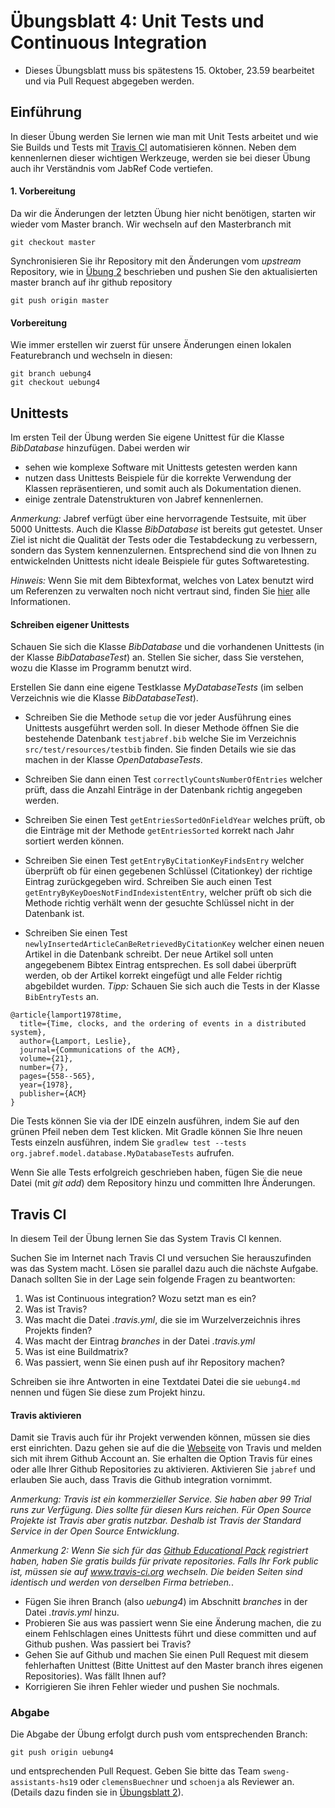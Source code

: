 
# Übungsblatt 4: Unit Tests und Continuous Integration

* Dieses Übungsblatt muss bis spätestens 15. Oktober, 23.59 bearbeitet und via Pull Request abgegeben werden. 



## Einführung

In dieser Übung werden Sie lernen wie man mit Unit Tests arbeitet und wie Sie Builds und Tests mit
 [Travis CI](https://www.travis-ci.com) automatisieren können. 
Neben dem kennenlernen dieser wichtigen Werkzeuge, werden sie bei dieser Übung auch ihr Verständnis vom JabRef Code vertiefen. 


#### 1. Vorbereitung

Da wir die Änderungen der letzten Übung hier nicht benötigen, starten wir wieder vom Master branch. Wir wechseln auf den Masterbranch mit 
```
git checkout master
```

Synchronisieren Sie ihr Repository mit den Änderungen vom *upstream* Repository, wie in [Übung 2](../../week2/exercises/practical-exercises.html) beschrieben  und pushen Sie den aktualisierten master branch auf ihr github repository
```
git push origin master
```


#### Vorbereitung

Wie immer erstellen wir zuerst für unsere Änderungen einen lokalen Featurebranch und wechseln in diesen:

```
git branch uebung4     
git checkout uebung4
```


## Unittests

Im ersten Teil der Übung werden Sie eigene Unittest für die Klasse *BibDatabase* hinzufügen.  Dabei werden wir 

* sehen wie komplexe Software mit Unittests getesten werden kann
* nutzen dass Unittests Beispiele für die korrekte Verwendung der Klassen repräsentieren, und somit auch 
als Dokumentation dienen.
* einige zentrale Datenstrukturen von Jabref kennenlernen.

*Anmerkung:* Jabref verfügt über eine hervorragende Testsuite, mit über 5000 Unittests. Auch die Klasse *BibDatabase* ist bereits gut getestet. Unser Ziel ist nicht die Qualität der Tests
oder die Testabdeckung zu verbessern, sondern das System kennenzulernen. Entsprechend sind die von Ihnen zu entwickelnden Unittests nicht ideale Beispiele für gutes Softwaretesting. 

*Hinweis:* Wenn Sie mit dem Bibtexformat, welches von Latex benutzt wird um Referenzen zu verwalten noch nicht vertraut sind, finden Sie [hier](http://www.bibtex.org/) alle Informationen.

#### Schreiben eigener Unittests
Schauen Sie sich die Klasse *BibDatabase* und die  vorhandenen Unittests (in der Klasse *BibDatabaseTest*) an. Stellen Sie sicher, dass Sie verstehen, wozu die Klasse im Programm benutzt wird. 

Erstellen Sie dann eine eigene Testklasse *MyDatabaseTests* (im selben Verzeichnis wie die Klasse *BibDatabaseTest*). 

* Schreiben Sie die Methode ```setup``` die vor jeder Ausführung eines Unittests ausgeführt werden 
soll. In dieser Methode öffnen Sie die bestehende Datenbank ```testjabref.bib``` welche Sie im 
Verzeichnis ```src/test/resources/testbib``` finden.
Sie finden Details wie sie das machen in der Klasse *OpenDatabaseTests*.

* Schreiben Sie dann einen Test ```correctlyCountsNumberOfEntries``` welcher prüft, dass die 
  Anzahl Einträge in der Datenbank richtig angegeben werden.
* Schreiben Sie einen Test ```getEntriesSortedOnFieldYear``` welches prüft, ob die Einträge 
  mit der Methode ```getEntriesSorted``` korrekt nach Jahr sortiert werden können.  
* Schreiben Sie einen Test ```getEntryByCitationKeyFindsEntry``` welcher überprüft ob für einen gegebenen 
Schlüssel (Citationkey) der richtige Eintrag zurückgegeben wird. Schreiben Sie auch einen Test ```getEntryByKeyDoesNotFindIndexistentEntry```, welcher prüft ob sich die Methode richtig verhält wenn 
der gesuchte Schlüssel nicht in der Datenbank ist. 
* Schreiben Sie einen Test ```newlyInsertedArticleCanBeRetrievedByCitationKey``` welcher einen neuen Artikel in die Datenbank schreibt. Der neue Artikel soll unten angegebenem  Bibtex Eintrag entsprechen. Es soll dabei überprüft
werden, ob der Artikel korrekt eingefügt und alle Felder richtig abgebildet wurden. *Tipp:* Schauen Sie sich auch die Tests in der Klasse ```BibEntryTests``` an.
 
```
@article{lamport1978time,
  title={Time, clocks, and the ordering of events in a distributed system},
  author={Lamport, Leslie},
  journal={Communications of the ACM},
  volume={21},
  number={7},
  pages={558--565},
  year={1978},
  publisher={ACM}
}
``` 

Die Tests können Sie via der IDE einzeln ausführen, indem Sie auf den grünen Pfeil neben dem Test klicken. 
Mit Gradle können Sie Ihre neuen Tests einzeln ausführen, indem Sie ```gradlew test --tests org.jabref.model.database.MyDatabaseTests``` aufrufen.

Wenn Sie alle Tests erfolgreich geschrieben haben, fügen Sie die neue Datei (mit *git add*) dem Repository hinzu und committen Ihre Änderungen.

<!-- 
* Fügen Sie mindestens 2 sinnvolle Tests für die Methode ```BibDatabase.getEntryByKey``` zu der Datei ```BibDatabaseTest``` hinzu. 
* Fügen Sie mindestens 2 sinnvolle Tests für die Methode ```BibDatabase.getReferencedEntry``` zu der Datei ```BibDatabaseTest``` hinzu. 

public class GroupTreeNode extends TreeNode<GroupTreeNode>
package org.jabref.model.groups;
Jabref preferencefilter
package org.jabref.model.ChainNode

package org.jabref.logic.citationstyle.discoverCitationStyles
-->

    

## Travis CI

In diesem Teil der Übung lernen Sie das System Travis CI kennen. 

Suchen Sie im Internet nach Travis CI und versuchen Sie herauszufinden was das System macht. 
Lösen sie parallel dazu auch die nächste Aufgabe. Danach sollten Sie in der Lage sein folgende
Fragen zu beantworten:
1. Was ist Continuous integration? Wozu setzt man es ein?
2. Was ist Travis?
3. Was macht die Datei *.travis.yml*, die sie im Wurzelverzeichnis ihres Projekts finden?
4. Was macht der Eintrag *branches* in der Datei *.travis.yml*
5. Was ist eine Buildmatrix?
6. Was passiert, wenn Sie einen push auf ihr Repository machen?

Schreiben sie ihre Antworten in eine Textdatei Datei die sie ```uebung4.md``` nennen und fügen Sie 
diese zum Projekt hinzu.  


#### Travis aktivieren

Damit sie Travis auch für ihr Projekt verwenden können, müssen sie dies erst einrichten. Dazu gehen sie auf die die [Webseite](https://www.travis-ci.com) von Travis und melden sich mit ihrem Github Account an. Sie erhalten die Option Travis für eines oder alle Ihrer Github Repositories zu aktivieren. Aktivieren Sie 
```jabref``` und erlauben Sie auch, dass Travis die Github integration vornimmt. 


*Anmerkung: Travis ist ein kommerzieller Service. Sie haben aber 99 Trial runs zur Verfügung. Dies sollte für diesen Kurs reichen. Für Open Source Projekte ist Travis aber gratis nutzbar. Deshalb ist Travis der Standard Service in der Open Source Entwicklung*.

*Anmerkung 2: Wenn Sie sich für das [Github Educational Pack](https://education.github.com/pack) registriert haben, haben Sie gratis builds für private repositories. Falls Ihr Fork public ist, müssen sie auf www.travis-ci.org wechseln. Die beiden Seiten sind identisch und werden von derselben Firma betrieben.*.

* Fügen Sie ihren Branch (also *uebung4*) im Abschnitt *branches* in der Datei *.travis.yml* hinzu. 
* Probieren Sie aus was passiert wenn Sie eine Änderung machen, die zu einem Fehlschlagen eines Unittests führt und diese committen und auf Github pushen. Was passiert bei Travis? 
* Gehen Sie auf Github und machen Sie einen Pull Request mit diesem fehlerhaften Unittest (Bitte Unittest auf den Master branch ihres eigenen Repositories). Was fällt Ihnen auf?
* Korrigieren Sie ihren Fehler wieder und pushen Sie nochmals.




### Abgabe
Die Abgabe der Übung erfolgt durch push vom entsprechenden Branch: 
```
git push origin uebung4
``` 
und entsprechenden Pull Request. Geben Sie bitte das Team ```sweng-assistants-hs19``` oder ```clemensBuechner``` und ```schoenja``` als Reviewer an. 
 (Details dazu finden sie in [&Uuml;bungsblatt 2](https://unibas-sweng.github.io/software-engineering/week2/practical-exercises.html)).
 
